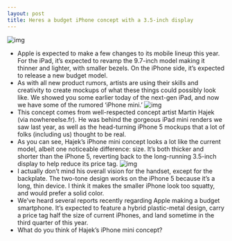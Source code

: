 ```yaml
---
layout: post
title: Heres a budget iPhone concept with a 3.5-inch display
---
```

![img](http://media.idownloadblog.com/wp-content/uploads/2013/01/iPhone-Mini-2.jpg)
* Apple is expected to make a few changes to its mobile lineup this year. For the iPad, it’s expected to revamp the 9.7-inch model making it thinner and lighter, with smaller bezels. On the iPhone side, it’s expected to release a new budget model.
* As with all new product rumors, artists are using their skills and creativity to create mockups of what these things could possibly look like. We showed you some earlier today of the next-gen iPad, and now we have some of the rumored ‘iPhone mini.’
![img](http://media.idownloadblog.com/wp-content/uploads/2013/01/iPhone-Mini.jpg)
* This concept comes from well-respected concept artist Martin Hajek (via nowhereelse.fr). He was behind the gorgeous iPad mini renders we saw last year, as well as the head-turning iPhone 5 mockups that a lot of folks (including us) thought to be real.
* As you can see, Hajek’s iPhone mini concept looks a lot like the current model, albeit one noticeable difference: size. It’s both thicker and shorter than the iPhone 5, reverting back to the long-running 3.5-inch display to help reduce its price tag.
![img](http://media.idownloadblog.com/wp-content/uploads/2013/01/iPhone-Mini-4.jpg)
* I actually don’t mind his overall vision for the handset, except for the backplate. The two-tone design works on the iPhone 5 because it’s a long, thin device. I think it makes the smaller iPhone look too squatty, and would prefer a solid color.
* We’ve heard several reports recently regarding Apple making a budget smartphone. It’s expected to feature a hybrid plastic-metal design, carry a price tag half the size of current iPhones, and land sometime in the third quarter of this year.
* What do you think of Hajek’s iPhone mini concept?

